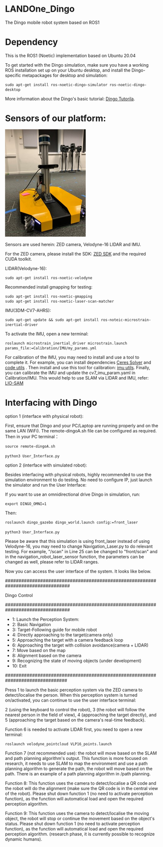 # LANDOne_Dingo
The Dingo mobile robot system based on ROS1

# Dependency
This is the ROS1 (Noetic) implementation based on Ubuntu 20.04

To get started with the Dingo simulation, make sure you have a working ROS installation set up on your Ubuntu desktop, and install the Dingo-specific metapackages for desktop and simulation:

    sudo apt-get install ros-noetic-dingo-simulator ros-noetic-dingo-desktop

More information about the Dingo's basic tutorial: [Dingo Tutorila](https://docs.clearpathrobotics.com/docs/ros1noetic/robots/indoor_robots/dingo/tutorials_dingo#simulating-dingo).

# Sensors of our platform:

![platform](https://github.com/Fuli-Wang/LANDOne_Dingo/blob/main/platform.jpg) 

Sensors are used herein: ZED camera, Velodyne-16 LIDAR and IMU.

For the ZED camera, please install the SDK: [ZED SDK](https://www.stereolabs.com/en-gb/developers) and the required CUDA toolkit.

LIDAR(Velodyne-16):

    sudo apt-get install ros-noetic-velodyne
    
Recommended install gmapping for testing:

    sudo apt-get install ros-noetic-gmapping
    sudo apt-get install ros-noetic-laser-scan-matcher

IMU(3DM-CV7-AHRS):

    sudo apt-get update && sudo apt-get install ros-noteic-microstrain-inertial-driver

To activate the IMU, open a new terminal:

    roslaunch microstrain_inertial_driver microstrain.launch params_file:=Calibration/IMU/my_params.yml
    
For calibration of the IMU, you may need to install and use a tool to complete it. For example, you can install dependencies [Ceres Solver](https://www.stereolabs.com/en-gb/developers) and [code utils](https://github.com/gaowenliang/code_utils) . Then install and use this tool for calibration: [imu utils](https://github.com/gaowenliang/imu_utils). Finally, you can calibrate the IMU and update the cv7_imu_param.yaml in Calibration/IMU. This would help to use SLAM via LIDAR and IMU, refer: [LIO-SAM](https://github.com/TixiaoShan/LIO-SAM)

# Interfacing with Dingo
option 1 (interface with physical robot): 

First, ensure that Dingo and your PC/Laptop are running properly and on the same LAN (WiFi). The remote-dingoA.sh file can be configured as required. Then in your PC terminal：

    source remote-dingoA.sh

    python3 User_Interface.py

option 2 (interface with simulated robot): 

Besides interfacing with physical robots, highly recommended to use the simulation environment to do testing. No need to configure IP, just launch the simulator and run the User Interface:

If you want to use an omnidirectional drive Dingo in simulation, run:

    export DINGO_OMNI=1
    
Then:

    roslaunch dingo_gazebo dingo_world.launch config:=front_laser

    python3 User_Interface.py

Please be aware that this simulation is using front_laser instead of using Velodyne-16, you may need to change Navigation_Laser.py to do relevant testing. For example, "/scan" in Line 25 can be changed to "front/scan" and in the navigation_robot_laser_sensor function, the parameters can be changed as well, please refer to LIDAR ranges.

Now you can access the user interface of the system. It looks like below.

################################################################################

 Dingo Control 
 
 ################################################################################
 - 1: Launch the Perception System:
 - 2: Basic Navigation
 - 3: Target-Following guide for mobile robot
 - 4: Directly approaching to the target(camera only)
 - 5: Approaching the target with a camera feedback loop
 - 6: Approaching the target with collision avoidance(camera + LIDAR)
 - 7: Move based on the map
 - 8: Alignment based on the camera
 - 9: Recognizing the state of moving objects (under development)
 - 10: Exit

###############################################################################

 Press 1 to launch the basic perception system via the ZED camera to detect/localise the person. When this perception system is turned on/activated, you can continue to use the user interface terminal:

2 (using the keyboard to control the robot), 3 (the robot will follow the nearest person in the field of view), 4 (approaching the target directly), and 5 (approaching the target based on the camera's real-time feedback).

Function 6 is needed to activate LIDAR first, you need to open a new terminal:

    roslaunch velodyne_pointcloud VLP16_points.launch

Function 7 (not recommended use): the robot will move based on the SLAM and path planning algorithm's output. This function is more focused on research, it needs to use SLAM to map the environment and use a path planning algorithm to generate the path, the robot will move based on the path. There is an example of a path planning algorithm in /path planning.

Function 8: This function uses the camera to detect/localise a QR code and the robot will do the alignment (make sure the QR code is in the central view of the robot). Please shut down function 1 (no need to activate  perception function), as the function will automatical load and open the required perception algorithm.

Function 9: This function uses the camera to detect/localise the moving object, the robot will stop or continue the movement based on the object's status. Please shut down function 1 (no need to activate  perception function), as the function will automatical load and open the required perception algorithm. (research phase, it is currently possible to recognize dynamic humans).
 


    
  
